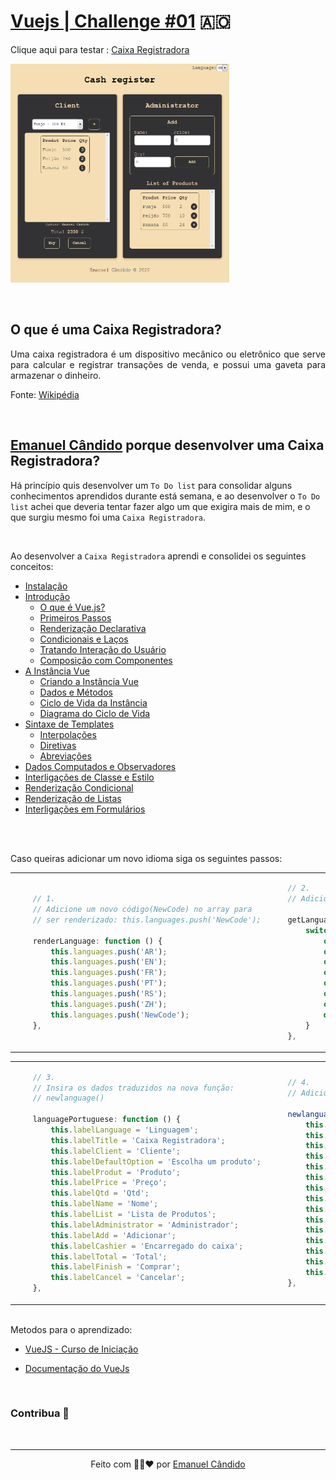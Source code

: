 # [Vuejs | Challenge #01](https://emanuelcandido-js.netlify.app/javascript/vuejs/challenges/01_cash_register/cash_register) 🇦🇴

<p align="center">

Clique aqui para testar : [Caixa Registradora](https://emanuelcandido-js.netlify.app/javascript/vuejs/joao_ribeiro/challenges/01_cash_register/cash_register)

</center>

<a href="https://emanuelcandido-js.netlify.app/javascript/vuejs/joao_ribeiro/challenges/01_cash_register/cash_register">
<img src="../00_assets/01_cash_register.png" width="350px"height="350px">
</a>

</p>

<br>

## O que é uma Caixa Registradora?

<p align="justify">
    Uma caixa registradora é um dispositivo mecânico ou eletrônico que serve para calcular e registrar transações de venda, e possui uma gaveta para armazenar o dinheiro. 
</p>

Fonte: [Wikipédia](https://pt.wikipedia.org/wiki/Caixa_registradora)

<br>

## [Emanuel Cândido](https://emanueljosecandido.github.io/) porque desenvolver uma Caixa Registradora?

Há princípio quis desenvolver um `To Do list` para consolidar alguns conhecimentos aprendidos durante está semana, e ao desenvolver o `To Do list` achei que deveria tentar fazer algo um que exigira mais de mim, e o que surgiu mesmo foi uma `Caixa Registradora`.

<br>

Ao desenvolver a `Caixa Registradora` aprendi e consolidei os seguintes conceitos:


* [Instalação](https://br.vuejs.org/v2/guide/installation.html)
* [Introdução](https://br.vuejs.org/v2/guide/index.html)
    - [O que é Vue.js?](https://br.vuejs.org/v2/guide/index.html#O-que-e-Vue-js)
    - [Primeiros Passos](https://br.vuejs.org/v2/guide/index.html#Primeiros-Passos)
    - [Renderização Declarativa](https://br.vuejs.org/v2/guide/index.html#Renderizacao-Declarativa)
    - [Condicionais e Laços](https://br.vuejs.org/v2/guide/index.html#Condicionais-e-Lacos)
    - [Tratando Interação do Usuário](https://br.vuejs.org/v2/guide/index.html#Tratando-Interacao-do-Usuario)
    - [Composição com Componentes](https://br.vuejs.org/v2/guide/index.html#Composicao-com-Componentes)
* [A Instância Vue](https://br.vuejs.org/v2/guide/instance.html)
    - [Criando a Instância Vue](https://br.vuejs.org/v2/guide/instance.html#Criando-a-Instancia-Vue)
    - [Dados e Métodos](https://br.vuejs.org/v2/guide/instance.html#Dados-e-Metodos)
    - [Ciclo de Vida da Instância](https://br.vuejs.org/v2/guide/instance.html#Ciclo-de-Vida-da-Instancia)
    - [Diagrama do Ciclo de Vida](https://br.vuejs.org/v2/guide/instance.html#Diagrama-do-Ciclo-de-Vida)
* [Sintaxe de Templates](https://br.vuejs.org/v2/guide/syntax.html)
    - [Interpolações](https://br.vuejs.org/v2/guide/syntax.html#Interpolacoes)
    - [Diretivas](https://br.vuejs.org/v2/guide/syntax.html#Diretivas)
    - [Abreviações](https://br.vuejs.org/v2/guide/syntax.html#Abreviacoes)
* [Dados Computados e Observadores](https://br.vuejs.org/v2/guide/computed.html)
* [Interligações de Classe e Estilo](https://br.vuejs.org/v2/guide/class-and-style.html)
* [Renderização Condicional](https://br.vuejs.org/v2/guide/conditional.html)
* [Renderização de Listas](https://br.vuejs.org/v2/guide/list.html)
* [Interligações em Formulários](https://br.vuejs.org/v2/guide/forms.html)

<br><br>

<p align="justify">
    Caso queiras adicionar um novo idioma siga os seguintes passos:
</p>

<table>
<tbody>

<td>

```js
    // 1.
    // Adicione um novo código(NewCode) no array para 
    // ser renderizado: this.languages.push('NewCode');

    renderLanguage: function () {
        this.languages.push('AR');
        this.languages.push('EN');
        this.languages.push('FR');
        this.languages.push('PT');
        this.languages.push('RS');
        this.languages.push('ZH');
        this.languages.push('NewCode');
    },


```
</td>
<td>

```js
    // 2.
    // Adicione-> case 'NewCode': root.newlanguage(); break;    

    getLanguage: function () {
        switch (this.selectLanguage) {
            case 'AR': root.languageArabic(); break;
            case 'EN': root.languageEnglish(); break;
            case 'FR': root.languageFrench(); break;
            case 'PT': root.languagePortuguese(); break;
            case 'RS': root.languageRussia(); break;
            case 'ZH': root.languageChinese(); break;
            case 'NewCode': root.newlanguage(); break;
            default: break;
        }
    },
```
</td>
</tbody>
</table>
<table>
<tbody>

<td>

```js
    // 3.
    // Insira os dados traduzidos na nova função: 
    // newlanguage()      

    languagePortuguese: function () {
        this.labelLanguage = 'Linguagem';
        this.labelTitle = 'Caixa Registradora';
        this.labelClient = 'Cliente';
        this.labelDefaultOption = 'Escolha um produto';
        this.labelProdut = 'Produto';
        this.labelPrice = 'Preço';
        this.labelQtd = 'Qtd';
        this.labelName = 'Nome';
        this.labelList = 'Lista de Produtos';
        this.labelAdministrator = 'Administrador';
        this.labelAdd = 'Adicionar';
        this.labelCashier = 'Encarregado do caixa';
        this.labelTotal = 'Total';
        this.labelFinish = 'Comprar';
        this.labelCancel = 'Cancelar';
    },
```
</td>
<td>

```js
    // 4.
    // Adicione uma nova função para adicionar um novo idioma:

    newlanguage(): function () {
        this.labelLanguage = '';
        this.labelTitle = '';
        this.labelClient = '';
        this.labelDefaultOption = '';
        this.labelProdut = '';
        this.labelPrice = '';
        this.labelQtd = '';
        this.labelName = '';
        this.labelList = '';
        this.labelAdministrator = '';
        this.labelAdd = '';
        this.labelCashier = '';
        this.labelTotal = '';
        this.labelFinish = '';
        this.labelCancel = '';
    },
```
</td>
</tbody>
</table>

<br>
Metodos para o aprendizado:

- [VueJS - Curso de Iniciação](https://www.youtube.com/playlist?list=PLXik_5Br-zO_xQHAH9GrNR1gAefYWaKxz)

- [Documentação do VueJs](https://br.vuejs.org/v2/guide/)

<br>

### Contribua 🖤

<br>

---

<center>

Feito com 🖤💛❤ por [Emanuel Cândido](https://emanueljosecandido.github.io/)

</center>
